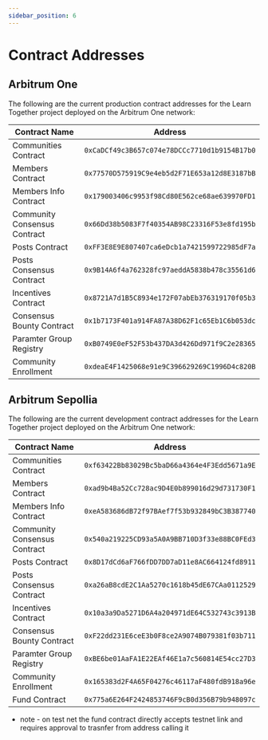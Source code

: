 ```yaml
---
sidebar_position: 6
---
```


# Contract Addresses

## Arbitrum One

The following are the current production contract addresses for the Learn Together project deployed on the Arbitrum One network:

| Contract Name                | Address                                    |
|------------------------------|--------------------------------------------|
| Communities Contract         | `0xCaDCf49c3B657c074e78DCCc7710d1b9154B17b0` |
| Members Contract             | `0x77570D575919C9e4eb5d2F71E653a12d8E3187bB` |
| Members Info Contract        | `0x179003406c9953f98Cd80E562ce68ae639970FD1` |
| Community Consensus Contract | `0x66Dd38b5083F7f40354AB98C23316F53e8fd195b` |
| Posts Contract               | `0xFF3E8E9E807407ca6eDcb1a7421599722985dF7a` |
| Posts Consensus Contract     | `0x9B14A6f4a762328fc97aeddA5838b478c35561d6` |
| Incentives Contract          | `0x8721A7d1B5C8934e172F07abEb376319170f05b3` |
| Consensus Bounty Contract    | `0x1b7173F401a914FA87A38D62F1c65Eb1C6b053dc` |
| Paramter Group Registry      | `0xB0749E0eF52F53b437DA3d426Dd971f9C2e28365` |
| Community Enrollment         | `0xdeaE4F1425068e91e9C396629269C1996D4c820B` |


## Arbitrum Sepollia 

The following are the current development contract addresses for the Learn Together project deployed on the Arbitrum One network:

| Contract Name                | Address                                    |
|------------------------------|--------------------------------------------|
| Communities Contract         | `0xf63422Bb83029Bc5baD66a4364e4F3Edd5671a9E` |
| Members Contract             | `0xad9b4Ba52Cc728ac9D4E0b899016d29d731730F1` |
| Members Info Contract        | `0xeA583686dB72f97BAef7f53b932849bC3B387740` |
| Community Consensus Contract | `0x540a219225CD93a5A0A9BB710D3f33e88BC0FEd3` |
| Posts Contract               | `0x8D17dCd6aF766fDD7DD7aD11e8AC664124fd8911` |
| Posts Consensus Contract     | `0xa26aB8cdE2C1Aa5270c1618b45dE67CAa0112529` |
| Incentives Contract          | `0x10a3a9Da5271D6A4a204971dE64C532743c3913B` |
| Consensus Bounty Contract    | `0xF22dd231E6ceE3b0F8ce2A9074B079381f03b711` |
| Paramter Group Registry      | `0xBE6be01AaFA1E22EAf46E1a7c560814E54cc27D3` |
| Community Enrollment         | `0x165383d2F4A65F04276c46117aF480fdB918a96e` |
| Fund Contract                | `0x775a6E264F2424853746F9cB0d356B79b948097c` |

* note - on test net the fund contract directly accepts testnet link and requires approval to trasnfer from address calling it 